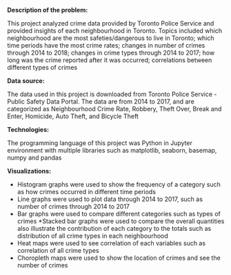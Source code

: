**Description of the problem:**

This project analyzed crime data provided by Toronto Police Service and provided insights of each neighbourhood in Toronto. Topics included which neighbourhood are the most safeties/dangerous to live in Toronto; which time periods have the most crime rates; changes in number of crimes through 2014 to 2018; changes in crime types through 2014 to 2017; how long was the crime reported after it was occurred; correlations between different types of crimes 

**Data source:** 

The data used in this project is downloaded from Toronto Police Service - Public Safety Data Portal. The data are from 2014 to 2017, and are categorized as Neighbourhood Crime Rate, Robbery, Theft Over, Break and Enter, Homicide, Auto Theft, and Bicycle Theft 

**Technologies:**

The programming language of this project was Python in Jupyter environment with multiple libraries such as matplotlib, seaborn, basemap, numpy and pandas

**Visualizations:**

* Histogram graphs were used to show the frequency of a category such as how crimes occurred in different time periods
* Line graphs were used to plot data through 2014 to 2017, such as number of crimes through 2014 to 2017 
* Bar graphs were used to compare different categories such as types of crimes 
*Stacked bar graphs were used to compare the overall quantities also illustrate the contribution of each category to the totals such as distribution of all crime types in each neighbourhood 
* Heat maps were used to see correlation of each variables such as correlation of all crime types 
* Choropleth maps were used to show the location of crimes and see the number of crimes 
